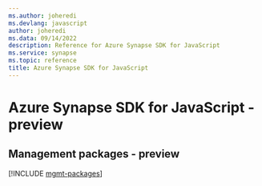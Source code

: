 ```yaml
---
ms.author: joheredi
ms.devlang: javascript
author: joheredi
ms.data: 09/14/2022
description: Reference for Azure Synapse SDK for JavaScript
ms.service: synapse
ms.topic: reference
title: Azure Synapse SDK for JavaScript
---
```

# Azure Synapse SDK for JavaScript - preview

## Management packages - preview
[!INCLUDE [mgmt-packages](synapse-mgmt-index.md)]